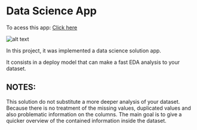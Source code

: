 # Data Science App

To acess this app: [Click here](https://ed-analysis-a043a905103a.herokuapp.com/)

![alt text](https://github.com/user-attachments/assets/281551da-bd6c-4b78-b063-1db174da39e1)


In this project, it was implemented a data science solution app.

It consists in a deploy model that can make a fast EDA analysis to your dataset. 

## NOTES:
This solution do not substitute a more deeper analysis of your dataset. Because there is no treatment of the missing values, duplicated values and also problematic information on the columns. The main goal is to give a quicker overview of the contained information inside the dataset.
